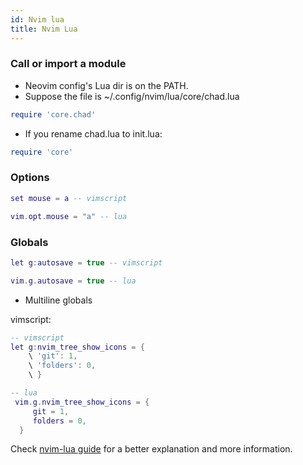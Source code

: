 ```yaml
---
id: Nvim lua
title: Nvim Lua
---
```


###  Call or import a module

- Neovim config's Lua dir is on the PATH. 
- Suppose the file is ~/.config/nvim/lua/core/chad.lua

```lua
require 'core.chad'
```

- If you rename chad.lua to init.lua:

```lua
require 'core'
```
### Options

```lua
set mouse = a -- vimscript
```
```lua
vim.opt.mouse = "a" -- lua
```

### Globals

```lua
let g:autosave = true -- vimscript
```
```lua
vim.g.autosave = true -- lua
```

- Multiline globals

vimscript:

```lua 
-- vimscript
let g:nvim_tree_show_icons = {
    \ 'git': 1,
    \ 'folders': 0,
    \ }
```
```lua
-- lua
 vim.g.nvim_tree_show_icons = {
     git = 1,
     folders = 0,
  }
```

Check [nvim-lua guide](https://github.com/nanotee/nvim-lua-guide) for a better explanation and more information.
